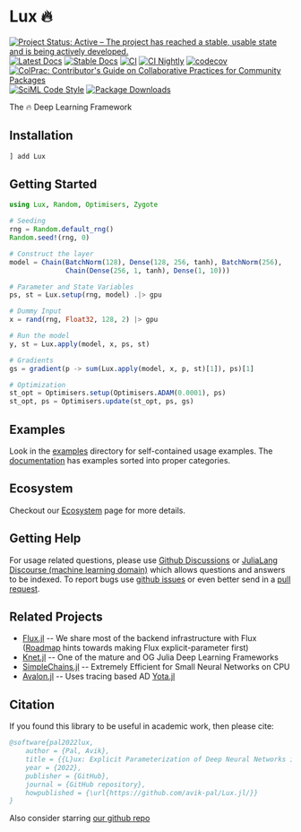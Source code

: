 # Lux 🔥

[![Project Status: Active – The project has reached a stable, usable state and is being actively developed.](https://www.repostatus.org/badges/latest/active.svg)](https://www.repostatus.org/#active)
[![Latest Docs](https://img.shields.io/badge/docs-latest-blue.svg)](http://lux.csail.mit.edu/dev/)
[![Stable Docs](https://img.shields.io/badge/docs-stable-blue.svg)](http://lux.csail.mit.edu/stable/)
[![CI](https://github.com/avik-pal/Lux.jl/actions/workflows/CI.yml/badge.svg)](https://github.com/avik-pal/Lux.jl/actions/workflows/CI.yml)
[![CI Nightly](https://github.com/avik-pal/Lux.jl/actions/workflows/CINightly.yml/badge.svg)](https://github.com/avik-pal/Lux.jl/actions/workflows/CINightly.yml)
[![codecov](https://codecov.io/gh/avik-pal/Lux.jl/branch/main/graph/badge.svg?token=IMqBM1e3hz)](https://codecov.io/gh/avik-pal/Lux.jl)
[![ColPrac: Contributor's Guide on Collaborative Practices for Community Packages](https://img.shields.io/badge/ColPrac-Contributor's%20Guide-blueviolet)](https://github.com/SciML/ColPrac)
[![SciML Code Style](https://img.shields.io/static/v1?label=code%20style&message=SciML&color=9558b2&labelColor=389826)](https://github.com/SciML/SciMLStyle)
[![Package Downloads](https://shields.io/endpoint?url=https://pkgs.genieframework.com/api/v1/badge/Lux)](https://pkgs.genieframework.com?packages=Lux)

The 🔥 Deep Learning Framework

## Installation

```julia
] add Lux
```

## Getting Started

```julia
using Lux, Random, Optimisers, Zygote

# Seeding
rng = Random.default_rng()
Random.seed!(rng, 0)

# Construct the layer
model = Chain(BatchNorm(128), Dense(128, 256, tanh), BatchNorm(256),
              Chain(Dense(256, 1, tanh), Dense(1, 10)))

# Parameter and State Variables
ps, st = Lux.setup(rng, model) .|> gpu

# Dummy Input
x = rand(rng, Float32, 128, 2) |> gpu

# Run the model
y, st = Lux.apply(model, x, ps, st)

# Gradients
gs = gradient(p -> sum(Lux.apply(model, x, p, st)[1]), ps)[1]

# Optimization
st_opt = Optimisers.setup(Optimisers.ADAM(0.0001), ps)
st_opt, ps = Optimisers.update(st_opt, ps, gs)
```

## Examples

Look in the [examples](/examples/) directory for self-contained usage examples. The [documentation](https://lux.csail.mit.edu/dev) has examples sorted into proper categories.

## Ecosystem

Checkout our [Ecosystem](http://lux.csail.mit.edu/dev/introduction/ecosystem/) page for more details. 

## Getting Help

For usage related questions, please use [Github Discussions](https://github.com/avik-pal/Lux.jl/discussions) or [JuliaLang Discourse (machine learning domain)](https://discourse.julialang.org/c/domain/ml/) which allows questions and answers to be indexed. To report bugs use [github issues](https://github.com/avik-pal/Lux.jl/issues) or even better send in a [pull request](https://github.com/avik-pal/Lux.jl/pulls).

## Related Projects

* [Flux.jl](https://github.com/FluxML/Flux.jl) -- We share most of the backend infrastructure with Flux ([Roadmap](https://github.com/FluxML/Flux.jl/issues/1829) hints towards making Flux explicit-parameter first)
* [Knet.jl](https://github.com/denizyuret/Knet.jl) -- One of the mature and OG Julia Deep Learning Frameworks
* [SimpleChains.jl](https://github.com/PumasAI/SimpleChains.jl) -- Extremely Efficient for Small Neural Networks on CPU
* [Avalon.jl](https://github.com/dfdx/Avalon.jl) -- Uses tracing based AD [Yota.jl](https://github.com/dfdx/Yota.jl)

## Citation

If you found this library to be useful in academic work, then please cite:

```bibtex
@software{pal2022lux,
    author = {Pal, Avik},
    title = {{L}ux: Explicit Parameterization of Deep Neural Networks in Julia},
    year = {2022},
    publisher = {GitHub},
    journal = {GitHub repository},
    howpublished = {\url{https://github.com/avik-pal/Lux.jl/}}
}
```

Also consider starring [our github repo](https://github.com/avik-pal/Lux.jl/)